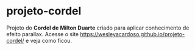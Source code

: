 # projeto-cordel
Projeto do __Cordel de Milton Duarte__ criado para aplicar conhecimento de efeito parallax.
Acesse o site https://wesleyacardoso.github.io/projeto-cordel/ e veja como ficou.

